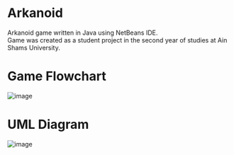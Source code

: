 # Arkanoid
Arkanoid game written in Java using NetBeans IDE.  
Game was created as a student project in the second year of studies at Ain Shams University.  
# Game Flowchart
![image](https://user-images.githubusercontent.com/53131422/132715612-7a593ae3-33d0-45e0-a1c5-22d35a53d4d7.png)
# UML Diagram
![image](https://user-images.githubusercontent.com/53131422/132716236-4a27fad2-decd-4f57-8d1e-d9f2f687663c.png)


